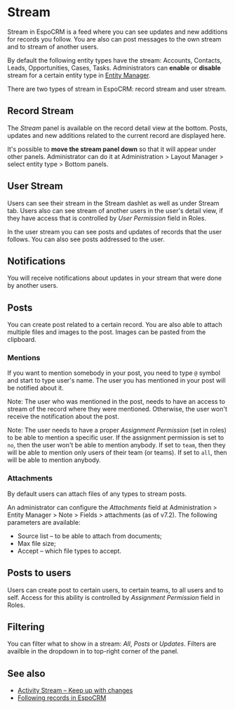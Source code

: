 # Stream

Stream in EspoCRM is a feed where you can see updates and new additions for records you follow. You are also can post messages to the own stream and to stream of another users.

By default the following entity types have the stream: Accounts, Contacts, Leads, Opportunities, Cases, Tasks. Administrators can **enable** or **disable** stream for a certain entity type in [Entity Manager](../administration/entity-manager.md).

There are two types of stream in EspoCRM: record stream and user stream.

## Record Stream

The *Stream* panel is available on the record detail view at the bottom. Posts, updates and new additions related to the current record are displayed here.

It's possible to **move the stream panel down** so that it will appear under other panels. Administrator can do it at Administration > Layout Manager > select entity type > Bottom panels.

## User Stream

Users can see their stream in the Stream dashlet as well as under Stream tab. Users also can see stream of another users in the user's detail view, if they have access that is controlled by *User Permission* field in Roles.

In the user stream you can see posts and updates of records that the user follows. You can also see posts addressed to the user.

## Notifications

You will receive notifications about updates in your stream that were done by another users.

## Posts

You can create post related to a certain record. You are also able to attach multiple files and images to the post. Images can be pasted from the clipboard.

### Mentions

If you want to mention somebody in your post, you need to type `@` symbol and start to type user's name. The user you has mentioned in your post will be notified about it. 

Note: The user who was mentioned in the post, needs to have an access to stream of the record where they were mentioned. Otherwise, the user won't receive the notification about the post.

Note: The user needs to have a proper *Assignment Permission* (set in roles) to be able to mention a specific user. If the assignment permission is set to `no`, then the user won't be able to mention anybody. If set to `team`, then they will be able to mention only users of their team (or teams). If set to `all`, then will be able to mention anybody.

### Attachments

By default users can attach files of any types to stream posts.

An administrator can configure the *Attachments* field at Administration > Entity Manager > Note > Fields > attachments (as of v7.2). The following parameters are available:

* Source list – to be able to attach from documents;
* Max file size;
* Accept – which file types to accept.

## Posts to users

Users can create post to certain users, to certain teams, to all users and to self. Access for this ability is controlled by *Assignment Permission* field in Roles.

## Filtering

You can filter what to show in a stream: *All*, *Posts* or *Updates*. Filters are availble in the dropdown in to top-right corner of the panel.

## See also

* [Activity Stream – Keep up with changes](https://www.espocrm.com/tips/activity-stream/)
* [Following records in EspoCRM](https://www.espocrm.com/tips/follow-records/)
